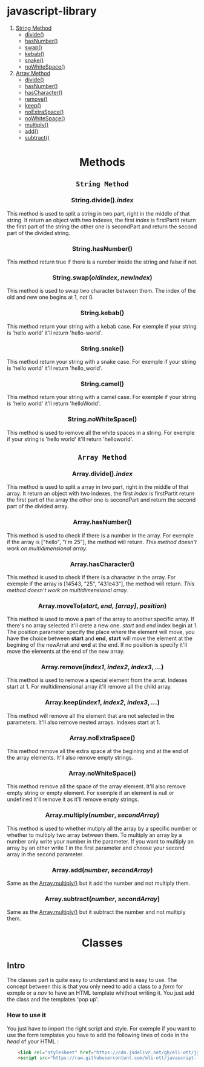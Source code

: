 # javascript-library

1. [String Method](#string-method)
    * [divide()](#stringdivide)
    * [hasNumber()](#stringhasnumber)
    * [swap()](#stringswapoldindex-newindex)
    * [kebab()](#stringkebab)
    * [snake()](#stringsnake)
    * [noWhiteSpace()](#stringnowhtespace)
2. [Array Method](#array-method)
    * [divide()](#arraydivide)
    * [hasNumber()](#arrayhasnumber)
    * [hasCharacter()](#arrayhascharacter)
    * [remove()](#arrayremoveindex1-index2-index3-)
    * [keep()](#arraykeepindex1-index2-index3-)
    * [noExtraSpace()](#arraynoextraspace)
    * [noWhiteSpace()](#arraynowhitespace)
    * [multiply()](#arraymultiplynumber-secondarray)
    * [add()](#arrayaddnumber-secondarray)
    * [subtract()](#arraysubtractnumber-secondarray)

# <p align="center">**Methods**</p>

## <p align="center">`String Method`</p>
### <p align="center">String.divide()*.index*</p>
This method is used to split a string in two part, right in the middle of that string. It return an object with two indexes, the first *index* is firstPartit return the first part of the string the other one is secondPart and return the second part of the divided string.

### <p align="center">String.hasNumber()</p>
This method return true if there is a number inside the string and false if not.

### <p align="center">String.swap(*oldIndex*, *newIndex*)</p>
This method is used to swap two character between them. The index of the old and new one begins at 1, not 0.

### <p align="center">String.kebab()</p>
This method return your string with a kebab case. For exemple if your string is 'hello world' it'll return 'hello-world'.

### <p align="center">String.snake()</p>
This method return your string with a snake case. For exemple if your string is 'hello world' it'll return 'hello_world'.

### <p align="center">String.camel()</p>
This method return your string with a camel case. For exemple if your string is 'hello world' it'll return 'helloWorld'.

### <p align="center">String.noWhiteSpace()</p>
This method is used to remove all the white spaces in a string. For exemple if your string is 'hello world' it'll return 'helloworld'.

## <p align="center">`Array Method`</p>
### <p align="center">Array.divide()*.index*</p>
This method is used to split a array in two part, right in the middle of that array. It return an object with two indexes, the first *index* is firstPartit return the first part of the array the other one is secondPart and return the second part of the divided array. 
### <p align="center">Array.hasNumber()</p>
This method is used to check if there is a number in the array. For exemple if the array is ["hello", "i'm 25"], the method will return. *This method doesn't work on multidimensional array.*
### <p align="center">Array.hasCharacter()</p>
This method is used to check if there is a character in the array. For exemple if the array is [14543, "25", "431e43"], the method will return. *This method doesn't work on multidimensional array.*
### <p align="center">Array.moveTo(*start*, *end*, *[array]*, *position*)</p>
This method is used to move a part of the array to another specific array. If there's no array selected it'll crete a new one. *start* and *end* index begin at 1. The position parameter specify the place where the element will move, you have the choice between **start** and **end**, **start** will move the element at the begining of the newArrat and **end** at the end. If no position is specify it'll move the elements at the end of the new array. 
### <p align="center">Array.remove(*index1*, *index2*, *index3*, *...*)</p>
This method is used to remove a special element from the arrat. Indexes start at 1. For multidimensional array it'll remove all the child array.

### <p align="center">Array.keep(*index1*, *index2*, *index3*, *...*)</p>
This method will remove all the element that are not selected in the parameters. It'll also remove nested arrays. Indexes start at 1.

### <p align="center">Array.noExtraSpace()</p>
This method remove all the extra space at the begining and at the end of the array elements. It'll also remove empty strings.

### <p align="center">Array.noWhiteSpace()</p>
This method remove all the space of the array element. It'll also remove empty string or empty element. For exemple if an element is null or undefined it'll remove it as it'll remove empty strings.

### <p align="center">Array.multiply(*number*, *secondArray*)</p>
This method is used to whether mutiply all the array by a specific number or whether to multiply two array between them. To multiply an array by a number only write your number in the parameter. If you want to multiply an array by an other write *1* in the first parameter and choose your second array in the second parameter. 

### <p align="center">Array.add(*number*, *secondArray*)</p>
Same as the [Array.multiply()](#arraymultiplynumber-secondarray) but it add the number and not multiply them.

### <p align="center">Array.subtract(*number*, *secondArray*)</p>
Same as the [Array.multiply()](#arraymultiplynumber-secondarray) but it subtract the number and not multiply them.

# <p align="center">**Classes**</p>

## Intro
The classes part is quite easy to understand and is easy to use. The concept between this is that you only need to add a class to a *form* for exmple or a *nav* to have an HTML template whithout writing it. You just add the class and the templates 'pop up'.

### How to use it

You just have to import the right script and style. For exemple if you want to use the form templates you have to add the following lines of code in the *head* of your HTML :

```html
    <link rel="stylesheet" href="https://cdn.jsdelivr.net/gh/eli-ott/javascript-library/src/class/style/form.css"></link>
    <script src="https://raw.githubusercontent.com/eli-ott/javascript-library/main/src/class/form.js"></script>
```